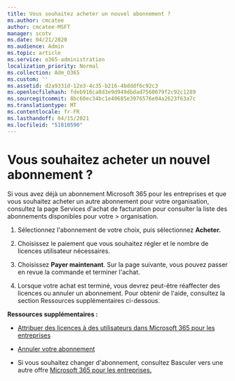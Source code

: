 ```yaml
---
title: Vous souhaitez acheter un nouvel abonnement ?
ms.author: cmcatee
author: cmcatee-MSFT
manager: scotv
ms.date: 04/21/2020
ms.audience: Admin
ms.topic: article
ms.service: o365-administration
localization_priority: Normal
ms.collection: Adm_O365
ms.custom: ''
ms.assetid: d2a9331d-12e3-4c35-b216-4bdddf6c92c3
ms.openlocfilehash: fdeb916ca8d3e9d949dbdad7560679f2c92c1289
ms.sourcegitcommit: 8bc60ec34bc1e40685e3976576e04a2623f63a7c
ms.translationtype: MT
ms.contentlocale: fr-FR
ms.lasthandoff: 04/15/2021
ms.locfileid: "51810590"
---
```

# <a name="looking-to-buy-a-new-subscription"></a>Vous souhaitez acheter un nouvel abonnement ?

Si vous avez déjà un abonnement Microsoft 365 pour les entreprises et  que vous souhaitez acheter un autre abonnement pour votre organisation, consultez la page Services d'achat de facturation pour consulter la liste des abonnements disponibles pour votre \> [](https://go.microsoft.com/fwlink/p/?linkid=868433) organisation.
 
1. Sélectionnez l'abonnement de votre choix, puis sélectionnez **Acheter.**

2. Choisissez le paiement que vous souhaitez régler et le nombre de licences utilisateur nécessaires.

3. Choisissez **Payer maintenant**. Sur la page suivante, vous pouvez passer en revue la commande et terminer l'achat.

4. Lorsque votre achat est terminé, vous devrez peut-être réaffecter des licences ou annuler un abonnement. Pour obtenir de l'aide, consultez la section Ressources supplémentaires ci-dessous.

 **Ressources supplémentaires :**
  
- [Attribuer des licences à des utilisateurs dans Microsoft 365 pour les entreprises](https://docs.microsoft.com/microsoft-365/admin/add-users/add-users)
    
- [Annuler votre abonnement](https://docs.microsoft.com/microsoft-365/commerce/subscriptions/cancel-your-subscription)
    
- Si vous souhaitez changer d'abonnement, consultez Basculer vers une autre offre [Microsoft 365 pour les entreprises.](https://docs.microsoft.com/microsoft-365/commerce/subscriptions/switch-to-a-different-plan)